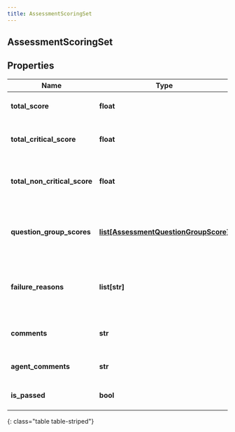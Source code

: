 ```yaml
---
title: AssessmentScoringSet
---
```

## AssessmentScoringSet

## Properties

|Name | Type | Description | Notes|
|------------ | ------------- | ------------- | -------------|
| **total_score** | **float** | The total score of the answers | [optional] |
| **total_critical_score** | **float** | The total score for the critical questions | [optional] |
| **total_non_critical_score** | **float** | The total score for the non-critical questions | [optional] |
| **question_group_scores** | [**list[AssessmentQuestionGroupScore]**](AssessmentQuestionGroupScore.html) | The individual scores for each question group | |
| **failure_reasons** | **list[str]** | If the assessment was not passed, the reasons for failure. | [optional] |
| **comments** | **str** | Comments provided for these answers. | [optional] |
| **agent_comments** | **str** | Comments provided by agent. | [optional] |
| **is_passed** | **bool** | True if the assessment was passed | [optional] |
{: class="table table-striped"}


